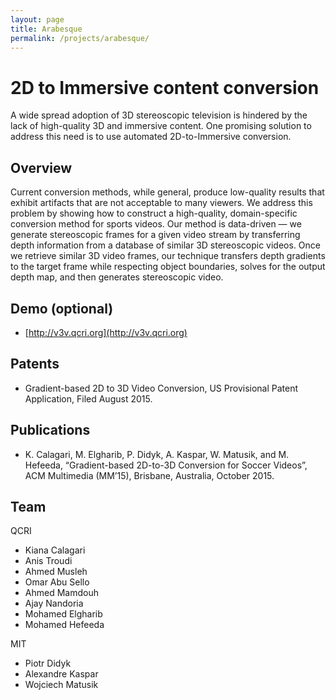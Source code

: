 ```yaml
---
layout: page
title: Arabesque
permalink: /projects/arabesque/
---
```



# 2D to Immersive content conversion
A wide spread adoption of 3D stereoscopic television is hindered by the lack of high-quality 3D and immersive content. One promising solution to address this need is to use automated 2D-to-Immersive conversion.


## Overview
 Current conversion methods, while general, produce low-quality results that exhibit artifacts that are not acceptable to many viewers. We address this problem by showing how to construct a high-quality, domain-specific conversion method for sports videos. Our method is data-driven — we generate stereoscopic frames for a given video stream by transferring depth information from a database of similar 3D stereoscopic videos. Once we retrieve similar 3D video frames, our technique transfers depth gradients to the target frame while respecting object boundaries, solves for the output depth map, and then generates stereoscopic video.

## Demo (optional)
- [http://v3v.qcri.org](http://v3v.qcri.org)

## Patents
- Gradient-based 2D to 3D Video Conversion, US Provisional Patent Application, Filed August 2015.

## Publications
- K. Calagari, M. Elgharib, P. Didyk, A. Kaspar, W. Matusik, and M. Hefeeda, “Gradient-based 2D-to-3D Conversion for Soccer Videos”, ACM Multimedia (MM’15), Brisbane, Australia, October 2015. 


## Team
QCRI
- Kiana Calagari                      
- Anis Troudi
- Ahmed Musleh
- Omar Abu Sello
- Ahmed Mamdouh
- Ajay Nandoria
- Mohamed Elgharib
- Mohamed Hefeeda  

MIT
- Piotr Didyk  
- Alexandre Kaspar             
- Wojciech Matusik